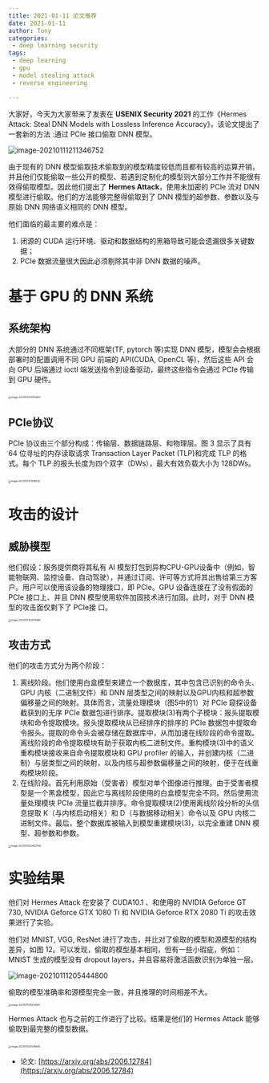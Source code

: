 ```yaml
---
title: 2021-01-11 论文推荐
date: 2021-01-11
author: Tony
categories:
 - deep learning security
tags:
 - deep learning
 - gpu
 - model stealing attack
 - reverse engineering

---
```


大家好，今天为大家带来了发表在 **USENIX Security 2021** 的工作《Hermes Attack: Steal DNN Models with Lossless Inference Accuracy》，该论文提出了一套新的方法 :通过 PCIe 接口偷取 DNN 模型。

![image-20210111211346752](./img/0111/image-20210111211346752.png)

由于现有的 DNN 模型偷取技术偷取到的模型精度较低而且都有较高的运算开销，并且他们仅能偷取一些公开的模型、若遇到定制化的模型则大部分工作并不能很有效得偷取模型。因此他们提出了 **Hermes Attack**，使用未加密的 PCIe 流对 DNN 模型进行偷取。他们的方法能够完整得偷取到了 DNN 模型的超参数、参数以及与原始 DNN 网络语义相同的 DNN 模型。

​他们面临的最主要的难点是：

1. 闭源的 CUDA 运行环境、驱动和数据结构的黑箱导致可能会遗漏很多关键数据；
2. PCIe 数据流量很大因此必须剔除其中非 DNN 数据的噪声。



# 基于 GPU 的 DNN 系统

## 系统架构

​大部分的 DNN 系统通过不同框架(TF, pytorch 等)实现 DNN 模型，模型会会根据部署时的配置调用不同 GPU 前端的 API(CUDA, OpenCL 等)，然后这些 API 会向 GPU 后端通过 ioctl 端发送指令到设备驱动，最终这些指令会通过 PCIe 传输到 GPU 硬件。

​<img src="./img/0111/image-20210111201055600.png" alt="image-20210111201055600" style="zoom:33%;" />

## PCIe协议

​PCIe 协议由三个部分构成：传输层、数据链路层、和物理层。图 3 显示了具有 64 位寻址的内存读取请求 Transaction Layer Packet (TLP)和完成 TLP 的格式。每个 TLP 的报头长度为四个双字（DWs），最大有效负载大小为 128DWs。

​<img src="./img/0111/image-20210111201918539.png" alt="image-20210111201918539" style="zoom:33%;" />



# 攻击的设计

## 威胁模型

​他们假设：服务提供商将其私有 AI 模型打包到异构CPU-GPU设备中（例如，智能物联网、监控设备、自动驾驶），并通过订阅、许可等方式将其出售给第三方客户。用户可以使用该设备的物理接口，即 PCIe。GPU 设备连接在了没有假面的 PCIe 接口上、并且 DNN 模型使用软件加固技术进行加固。此时，对于 DNN 模型的攻击面仅剩下了 PCIe接 口。

<img src="./img/0111/image-20210111202614988.png" alt="image-20210111202614988" style="zoom:33%;" />	

## 攻击方式

​他们的攻击方式分为两个阶段：

1. 离线阶段。他们使用白盒模型来建立一个数据库，其中包含已识别的命令头、GPU 内核（二进制文件）和 DNN 层类型之间的映射以及GPU内核和超参数偏移量之间的映射。具体而言，流量处理模块（图5中的1）对 PCIe 窥探设备截获到的无序 PCIe 数据包进行排序。提取模块(3)有两个子模块：报头提取模块和命令提取模块。报头提取模块从已经排序的排序的 PCIe 数据包中提取命令报头。提取的命令头会被存储在数据库中，从而加速在线阶段的命令提取。离线阶段的命令提取模块有助于获取内核二进制文件。重构模块(3)中的语义重构模块接收来自命令提取模块和 GPU profiler 的输入，并创建内核（二进制）与层类型之间的映射，以及内核与超参数偏移量之间的映射，便于在线重构模块阶段。
2. 在线阶段。首先利用原始（受害者）模型对单个图像进行推理。由于受害者模型是一个黑盒模型，因此它与离线阶段使用的白盒模型完全不同。然后使用流量处理模块 PCIe 流量拦截并排序。命令提取模块(2)使用离线阶段分析的头信息提取 K（与内核启动相关）和 D（与数据移动相关）命令以及 GPU 内核二进制文件。最后，整个数据库被输入到模型重建模块(3)，以完全重建 DNN 模型、超参数和参数。

<img src="./img/0111/image-20210111203457006.png" alt="image-20210111203457006" style="zoom:33%;" />

# 实验结果

​他们对 Hermes Attack 在安装了 CUDA10.1 、和使用的 NVIDIA Geforce GT 730, NVIDIA Geforce GTX 1080 Ti 和 NVIDIA Geforce RTX 2080 Ti 的攻击效果进行了实验。

​他们对 MNIST, VGG, ResNet 进行了攻击，并比对了偷取的模型和源模型的结构差异，如图 12。可以发现，偷取的模型基本相同，但有一些小瑕疵，例如：MNIST 生成的模型没有 dropout layers，并且容易将激活函数识别为单独一层。

![image-20210111205444800](./img/0111/image-20210111205444800.png)

​偷取的模型准确率和源模型完全一致，并且推理的时间相差不大。

<img src="./img/0111/image-20210111210630401.png" alt="image-20210111210630401" style="zoom:33%;" />	

​Hermes Attack 也与之前的工作进行了比较。结果是他们的 Hermes Attack 能够偷取到最完整的模型数据。

​<img src="./img/0111/image-20210111210914840.png" alt="image-20210111210914840" style="zoom:33%;" />

- 论文: [https://arxiv.org/abs/2006.12784](https://arxiv.org/abs/2006.12784)


